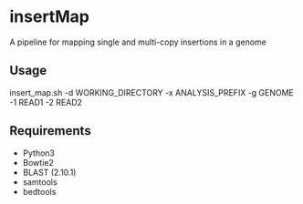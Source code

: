 # insertMap
A pipeline for mapping single and multi-copy insertions in a genome

## Usage

insert_map.sh -d WORKING_DIRECTORY -x ANALYSIS_PREFIX -g GENOME -1 READ1 -2 READ2

## Requirements

- Python3
- Bowtie2
- BLAST (2.10.1)
- samtools
- bedtools 
